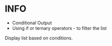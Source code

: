 # INFO

- Conditional Output
- Using if or ternary operators - to filter the list

Display list based on conditions.
